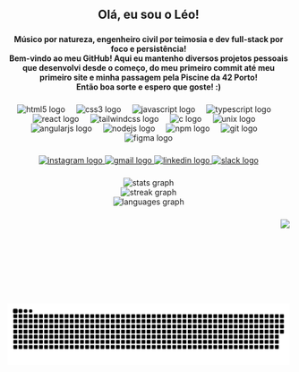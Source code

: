 <h2 align="center">Olá, eu sou o Léo!</h2>

###

<h4 align="center">Músico por natureza, engenheiro civil por teimosia e dev full-stack por foco e persistência!<br>Bem-vindo ao meu GitHub! Aqui eu mantenho diversos projetos pessoais que desenvolvi desde o começo, do meu primeiro commit até meu primeiro site e minha passagem pela Piscine da 42 Porto!<br>Então boa sorte e espero que goste! :)</h4>

###

<div align="center">
  <img src="https://cdn.simpleicons.org/html5/E34F26" height="30" alt="html5 logo"  />
  <img width="12" />
  <img src="https://cdn.simpleicons.org/css3/1572B6" height="30" alt="css3 logo"  />
  <img width="12" />
  <img src="https://cdn.jsdelivr.net/gh/devicons/devicon/icons/javascript/javascript-original.svg" height="30" alt="javascript logo"  />
  <img width="12" />
  <img src="https://cdn.jsdelivr.net/gh/devicons/devicon/icons/typescript/typescript-original.svg" height="30" alt="typescript logo"  />
  <img width="12" />
  <img src="https://cdn.jsdelivr.net/gh/devicons/devicon/icons/react/react-original.svg" height="30" alt="react logo"  />
  <img width="12" />
  <img src="https://skillicons.dev/icons?i=tailwind" height="30" alt="tailwindcss logo"  />
  <img width="12" />
  <img src="https://cdn.jsdelivr.net/gh/devicons/devicon/icons/c/c-original.svg" height="30" alt="c logo"  />
  <img width="12" />
  <img src="https://cdn.jsdelivr.net/gh/devicons/devicon/icons/unix/unix-original.svg" height="30" alt="unix logo"  />
  <img width="12" />
  <img src="https://cdn.simpleicons.org/angular/DD0031" height="30" alt="angularjs logo"  />
  <img width="12" />
  <img src="https://cdn.simpleicons.org/nodedotjs/339933" height="30" alt="nodejs logo"  />
  <img width="12" />
  <img src="https://cdn.jsdelivr.net/gh/devicons/devicon/icons/npm/npm-original-wordmark.svg" height="30" alt="npm logo"  />
  <img width="12" />
  <img src="https://cdn.simpleicons.org/git/F05032" height="30" alt="git logo"  />
  <img width="12" />
  <img src="https://cdn.simpleicons.org/figma/F24E1E" height="30" alt="figma logo"  />
</div>

###

<div align="center">
  <a href="instagram.com/leo.nycz" target="_blank">
    <img src="https://raw.githubusercontent.com/maurodesouza/profile-readme-generator/master/src/assets/icons/social/instagram/default.svg" width="47" height="35" alt="instagram logo"  />
  </a>
  <a href="santandernycz.ls@gmail.com" target="_blank">
    <img src="https://raw.githubusercontent.com/maurodesouza/profile-readme-generator/master/src/assets/icons/social/gmail/default.svg" width="47" height="35" alt="gmail logo"  />
  </a>
  <a href="https://www.linkedin.com/in/leonardo-santander-nycz/" target="_blank">
    <img src="https://raw.githubusercontent.com/maurodesouza/profile-readme-generator/master/src/assets/icons/social/linkedin/default.svg" width="47" height="35" alt="linkedin logo"  />
  </a>
  <a href="https://slack.com/lsantand" target="_blank">
    <img src="https://raw.githubusercontent.com/maurodesouza/profile-readme-generator/master/src/assets/icons/social/slack/default.svg" width="35" height="35" alt="slack logo"  />
  </a>
</div>

###

<div align="center">
  <img src="https://github-readme-stats.vercel.app/api?username=SantanderNycz&hide_title=false&hide_rank=false&show_icons=true&include_all_commits=true&count_private=true&disable_animations=false&theme=tokyonight&locale=pt-br&hide_border=false" height="250" alt="stats graph" /> <br>
  <img src="https://streak-stats.demolab.com?user=SantanderNycz&locale=pt-br&mode=daily&theme=tokyonight&hide_border=false&border_radius=5&date_format=j%20M%5B%20Y%5D" height="235" alt="streak graph" /> <br>
  <img src="https://github-readme-stats.vercel.app/api/top-langs?username=SantanderNycz&locale=pt-br&hide_title=false&layout=compact&card_width=320&langs_count=6&theme=tokyonight&hide_border=false" height="250" alt="languages graph"  />
</div>

###

<img align="right" height="150" src="https://media0.giphy.com/media/v1.Y2lkPTc5MGI3NjExZnYyOHFxOXBkdW91NzF5cWZ5bTc4NWpqdGJtYTN6aDdkbnNyZ3dqMiZlcD12MV9pbnRlcm5hbF9naWZfYnlfaWQmY3Q9Zw/kFgzrTt798d2w/giphy.gif"  />

###

![Snake animation](https://raw.githubusercontent.com/SantanderNycz/SantanderNycz/main/snake.svg)

###
